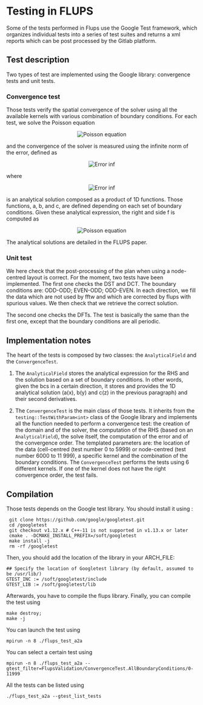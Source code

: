 # Testing in FLUPS

Some of the tests performed in Flups use the Google Test framework, which organizes individual tests into a series of test suites and returns a xml reports which can be post processed by the Gitlab platform. 

## Test description 
Two types of test are implemented using the Google library: convergence tests and unit tests. 

### Convergence test 
Those tests verify the spatial convergence of the solver using all the available kernels with various combination of boundary conditions. For each test, we solve the Poisson equation 
<p align="center"><img src="https://latex.codecogs.com/gif.latex?\nabla^2 \phi = f, " title="Poisson equation" /></p>
 and the convergence of the solver is measured using the infinite norm of the error, defined as 
 <p align="center"><img src="https://latex.codecogs.com/gif.latex?  E_\infty = \sup_{x,y,z} \{|\phi(x,y,z) - \phi_{ref}(x,y,z)|\} " title="Error inf" /></p>
where <p align="center"><img src="https://latex.codecogs.com/gif.latex?  \phi_{ref}(x,y,z) = a(x)b(y)c(z) " title="Error inf" /></p> is an analytical solution composed as a product of 1D functions. Those functions, a, b, and c,  are defined depending on each set of boundary conditions. Given these analytical expression, the right and side f is computed as 
<p align="center"><img src="https://latex.codecogs.com/gif.latex?\nabla^2 f(x,y,z) = \frac{d^2}{dx^2}a(x)b(y)c(z) + a(x)\frac{d^2}{dy^2}b(y)c(z) + a(x)b(y)\frac{d^2}{dz^2}c(z), " title="Poisson equation" /></p>

The analytical solutions are detailed in the FLUPS paper. 

### Unit test 
We here check that the post-processing of the plan when using a node-centred layout is correct. For the moment, two tests have been implemented. 
The first one checks the DST and DCT. The boundary conditions are: ODD-ODD; EVEN-ODD; ODD-EVEN. In each direction, we fill the data which are not used by fftw and which are corrected by flups with spurious values. We then check that we retrieve the correct solution. 

The second one checks the DFTs. The test is basically the same than the first one, except that the boundary conditions are all periodic. 


## Implementation notes 
The heart of the tests is composed by two classes: the `AnalyticalField` and the `ConvergenceTest`. 

  1. The `AnalyticalField` stores the analytical expression for the RHS and the solution based on a set of boundary conditions. In other words, given the bcs in a certain direction, it stores and provides the 1D analytical solution (a(x), b(y) and c(z) in the previous paragraph) and their second derivatives. 

  2. The `ConvergenceTest` is the main class of those tests. It inherits from the `testing::TestWithParam<int>` class of the Google library and implements all the function needed to perform a convergence test: the creation of the domain and of the solver, the computation of the RHS (based on an `AnalyticalField`), the solve itself, the computation of the error and of the convergence order. The templated parameters are: the location of the data (cell-centred (test number 0 to 5999) or node-centred (test number 6000 to 11 999), a specific kernel and the combination of the boundary conditions. The `ConvergenceTest` performs the tests using 6 different kernels. If one of the kernel does not have the right convergence order, the test fails. 


## Compilation 
Those tests depends on the Google test library. You should install it using :
```shell
 git clone https://github.com/google/googletest.git
 cd /googletest
 git checkout v1.12.x # C++-11 is not supported in v1.13.x or later
 cmake . -DCMAKE_INSTALL_PREFIX=/soft/googletest
 make install -j
 rm -rf /googletest
 ```
Then, you should add the location of the library in your ARCH_FILE:
```shell 
## Specify the location of Googletest library (by default, assumed to be /usr/lib/)
GTEST_INC := /soft/googletest/include
GTEST_LIB := /soft/googletest/lib
```

Afterwards, you have to compile the flups library. 
Finally, you can compile the test using 
```shell
make destroy; 
make -j
```


You can launch the test using 
```shell
mpirun -n 8 ./flups_test_a2a 
```

You can select a certain test using 
```shell 
mpirun -n 8 ./flups_test_a2a --gtest_filter=FlupsValidation/ConvergenceTest.AllBoundaryConditions/0-11999
```

All the tests can be listed using 
```shell 
./flups_test_a2a --gtest_list_tests
```